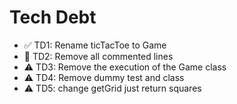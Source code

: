 # Tech Debt

- ✅ TD1: Rename ticTacToe to Game
- 🚧 TD2: Remove all commented lines
- ⚠ TD3: Remove the execution of the Game class
- ⚠ TD4: Remove dummy test and class
- ⚠ TD5: change getGrid just return squares
